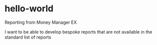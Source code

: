 # hello-world
Reporting from Money Manager EX

I want to be able to develop bespoke reports that are not available in the standard list of reports
